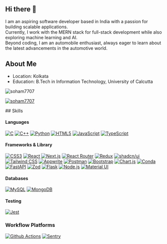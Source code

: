 ## Hi there 👋
I am an aspiring software developer based in India with a passion for building scalable applications. <br>
Currently, I work with the MERN stack for full-stack development while also exploring machine learning and AI.<br>
Beyond coding, I am an automobile enthusiast, always eager to learn about the latest advancements in the automotive world.


## About Me
- Location: Kolkata
- Education: B.Tech in Information Technology, University of Calcutta

<p align="left"> <img src="https://komarev.com/ghpvc/?username=soham7707&label=Profile%20views&color=0e75b6&style=flat" alt="soham7707" /> </p>

<p align="left"> <a href="https://github.com/ryo-ma/github-profile-trophy"><img src="https://github-profile-trophy.vercel.app/?username=soham7707" alt="soham7707" /></a> </p>
## Skills

#### Languages
[![C](https://img.shields.io/badge/C-00599C?style=for-the-badge&logo=c&logoColor=white)](https://github.com/soham7707)
[![C++](https://img.shields.io/badge/C%2B%2B-00599C?style=for-the-badge&logo=c%2B%2B&logoColor=white)](https://github.com/soham7707)
[![Python](https://img.shields.io/badge/Python-FFD43B?style=for-the-badge&logo=python&logoColor=blue)](https://github.com/soham7707)
[![HTML5](https://img.shields.io/badge/HTML5-E34F26?style=for-the-badge&logo=html5&logoColor=white)](https://github.com/soham7707)
[![JavaScript](https://img.shields.io/badge/JavaScript-F0DB4F?style=for-the-badge&logo=javascript&logoColor=323330)](https://github.com/soham7707)
[![TypeScript](https://img.shields.io/badge/TypeScript-007BCD?style=for-the-badge&logo=typescript&logoColor=white)](https://github.com/soham7707)


#### Frameworks & Library
[![CSS3](https://img.shields.io/badge/CSS3-1572B6?style=for-the-badge&logo=css3&logoColor=white)](https://github.com/soham7707)
[![React](https://img.shields.io/badge/React-282c34?style=for-the-badge&logo=react&logoColor=white)](https://github.com/soham7707)
[![Next.js](https://img.shields.io/badge/next.js-282c34?style=for-the-badge&logo=nextdotjs&logoColor=white)](https://github.com/soham7707)
[![React Router](https://img.shields.io/badge/React_Router-CA4245?style=for-the-badge&logo=react-router&logoColor=white)](https://github.com/soham7707)
[![Redux](https://img.shields.io/badge/Redux-593D88?style=for-the-badge&logo=redux&logoColor=white)](https://github.com/soham7707)
[![shadcn/ui](https://img.shields.io/badge/shadcn%2Fui-000000?style=for-the-badge&logo=shadcnui&logoColor=white)](https://github.com/soham7707)
[![Tailwind CSS](https://img.shields.io/badge/Tailwind_CSS-38B2AC?style=for-the-badge&logo=tailwind-css&logoColor=white)](https://github.com/soham7707)
[![Appwrite](https://img.shields.io/badge/Appwrite-F02E65?style=for-the-badge&logo=Appwrite&logoColor=black)](https://github.com/soham7707)
[![Postman](https://img.shields.io/badge/Postman-FF6C37?style=for-the-badge&logo=Postman&logoColor=white)](https://github.com/soham7707)
[![Bootstrap](https://img.shields.io/badge/Bootstrap-563D7C?style=for-the-badge&logo=bootstrap&logoColor=white)](https://github.com/soham7707)
[![Chart.js](https://img.shields.io/badge/Chart%20js-FF6384?style=for-the-badge&logo=chartdotjs&logoColor=white)](https://github.com/soham7707)
[![Conda](https://img.shields.io/badge/conda-342B029.svg?&style=for-the-badge&logo=anaconda&logoColor=white)](https://github.com/soham7707)
[![FastAPI](https://img.shields.io/badge/fastapi-109989?style=for-the-badge&logo=FASTAPI&logoColor=white)](https://github.com/soham7707)
[![Zod](https://img.shields.io/badge/Zod-000000?style=for-the-badge&logo=zod&logoColor=3068B7)](https://github.com/soham7707)
[![Flask](https://img.shields.io/badge/Flask-000000?style=for-the-badge&logo=flask&logoColor=white)](https://github.com/soham7707)
[![Node.js](https://img.shields.io/badge/Node%20js-339933?style=for-the-badge&logo=nodedotjs&logoColor=white)](https://github.com/soham7707)
[![Material UI](https://img.shields.io/badge/Material%20UI-007FFF?style=for-the-badge&logo=mui&logoColor=white)](https://github.com/soham7707)


#### Databases
[![MySQL](https://img.shields.io/badge/MySQL-3E6E93?style=for-the-badge&logo=mysql&logoColor=white)](https://github.com/soham7707)
[![MongoDB](https://img.shields.io/badge/MongoDB-0FA14C?style=for-the-badge&logo=mongodb&logoColor=white)](https://github.com/soham7707)


#### Testing 
[![Jest](https://img.shields.io/badge/Jest-C21325?style=for-the-badge&logo=jest&logoColor=white)](https://github.com/soham7707)

### Workflow Platforms
[![Github Actions](https://img.shields.io/badge/Github%20Actions-282a2e?style=for-the-badge&logo=githubactions&logoColor=367cfe)](https://github.com/soham7707)
[![Sentry](https://img.shields.io/badge/Sentry-black?style=for-the-badge&logo=Sentry&logoColor=#362D59)](https://github.com/soham7707)

<!--
**soham7707/soham7707** is a ✨ _special_ ✨ repository because its `README.md` (this file) appears on your GitHub profile.

Here are some ideas to get you started:

- 🔭 I’m currently working on ...
- 🌱 I’m currently learning ...
- 👯 I’m looking to collaborate on ...
- 🤔 I’m looking for help with ...
- 💬 Ask me about ...
- 📫 How to reach me: ...
- 😄 Pronouns: ...
- ⚡ Fun fact: ...
-->
